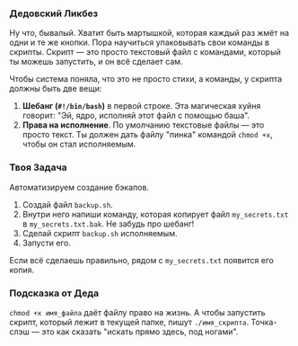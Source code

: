 ### Дедовский Ликбез

Ну что, бывалый. Хватит быть мартышкой, которая каждый раз жмёт на одни и те же кнопки. Пора научиться упаковывать свои команды в скрипты. Скрипт — это просто текстовый файл с командами, который ты можешь запустить, и он всё сделает сам.

Чтобы система поняла, что это не просто стихи, а команды, у скрипта должны быть две вещи:

1.  **Шебанг (`#!/bin/bash`)** в первой строке. Эта магическая хуйня говорит: "Эй, ядро, исполняй этот файл с помощью баша".
2.  **Права на исполнение**. По умолчанию текстовые файлы — это просто текст. Ты должен дать файлу "пинка" командой `chmod +x`, чтобы он стал исполняемым.

### Твоя Задача

Автоматизируем создание бэкапов.

1.  Создай файл `backup.sh`.
2.  Внутри него напиши команду, которая копирует файл `my_secrets.txt` в `my_secrets.txt.bak`. Не забудь про шебанг!
3.  Сделай скрипт `backup.sh` исполняемым.
4.  Запусти его.

Если всё сделаешь правильно, рядом с `my_secrets.txt` появится его копия.

### Подсказка от Деда

`chmod +x имя_файла` даёт файлу право на жизнь. А чтобы запустить скрипт, который лежит в текущей папке, пишут `./имя_скрипта`. Точка-слэш — это как сказать "искать прямо здесь, под ногами".
